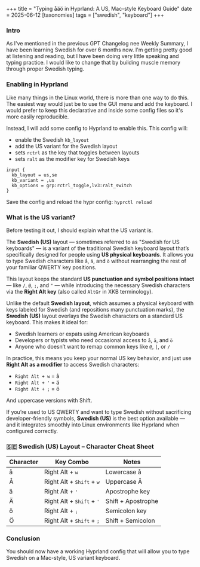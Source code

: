 +++
title = "Typing åäö in Hyprland: A US, Mac-style Keyboard Guide"
date = 2025-06-12
[taxonomies]
tags = ["swedish", "keyboard"]
+++

### Intro

As I've mentioned in the previous GPT Changelog nee Weekly Summary, I have been
learning Swedish for over 6 months now. I'm getting pretty good at listening and
reading, but I have been doing very little speaking and typing practice. I would
like to change that by building muscle memory through proper Swedish typing.

### Enabling in Hyprland

Like many things in the Linux world, there is more than one way to do this. The
easiest way would just be to use the GUI menu and add the keyboard. I would
prefer to keep this declarative and inside some config files so it's more easily
reproducible.

Instead, I will add some config to Hyprland to enable this. This config will:
- enable the Swedish `kb_layout`
- add the US variant for the Swedish layout
- sets `rctrl` as the key that toggles between layouts
- sets `ralt` as the modifier key for Swedish keys
```
input {
  kb_layout = us,se
  kb_variant = ,us
  kb_options = grp:rctrl_toggle,lv3:ralt_switch
}
```

Save the config and reload the hypr config:
`hyprctl reload`

### What is the US variant?

Before testing it out, I should explain what the US variant is.

The **Swedish (US)** layout — sometimes referred to as "Swedish for US keyboards" —
is a variant of the traditional Swedish keyboard layout that’s specifically
designed for people using **US physical keyboards**. It allows you to type
Swedish characters like `å`, `ä`, and `ö` without rearranging the rest of your
familiar QWERTY key positions.

This layout keeps the standard **US punctuation and symbol positions intact** —
like `/`, `@`, `;`, and `"` — while introducing the necessary Swedish characters
via the **Right Alt key** (also called `AltGr` in XKB terminology).

Unlike the default **Swedish layout**, which assumes a physical keyboard with
keys labeled for Swedish (and repositions many punctuation marks), the
**Swedish (US)** layout overlays the Swedish characters on a standard US
keyboard. This makes it ideal for:

- Swedish learners or expats using American keyboards
- Developers or typists who need occasional access to `å`, `ä`, and `ö`
- Anyone who doesn’t want to remap common keys like `@`, `|`, or `/`

In practice, this means you keep your normal US key behavior, and just use
**Right Alt as a modifier** to access Swedish characters:

- `Right Alt + w` = å
- `Right Alt + '` = ä
- `Right Alt + ;` = ö

And uppercase versions with Shift.

If you’re used to US QWERTY and want to type Swedish without sacrificing
developer-friendly symbols, **Swedish (US)** is the best option available — and
it integrates smoothly into Linux environments like Hyprland when configured
correctly.

### 🇸🇪 Swedish (US) Layout – Character Cheat Sheet

<table class="swedish-keyboard-cheatsheet">
  <thead>
    <tr>
      <th>Character</th>
      <th>Key Combo</th>
      <th>Notes</th>
    </tr>
  </thead>
  <tbody>
    <tr>
      <td>å</td>
      <td>Right Alt + <kbd>w</kbd></td>
      <td>Lowercase å</td>
    </tr>
    <tr>
      <td>Å</td>
      <td>Right Alt + <kbd>Shift</kbd> + <kbd>w</kbd></td>
      <td>Uppercase Å</td>
    </tr>
    <tr>
      <td>ä</td>
      <td>Right Alt + <kbd>'</kbd></td>
      <td>Apostrophe key</td>
    </tr>
    <tr>
      <td>Ä</td>
      <td>Right Alt + <kbd>Shift</kbd> + <kbd>'</kbd></td>
      <td>Shift + Apostrophe</td>
    </tr>
    <tr>
      <td>ö</td>
      <td>Right Alt + <kbd>;</kbd></td>
      <td>Semicolon key</td>
    </tr>
    <tr>
      <td>Ö</td>
      <td>Right Alt + <kbd>Shift</kbd> + <kbd>;</kbd></td>
      <td>Shift + Semicolon</td>
    </tr>
  </tbody>
</table>


### Conclusion

You should now have a working Hyprland config that will allow you to type
Swedish on a Mac-style, US variant keyboard.
